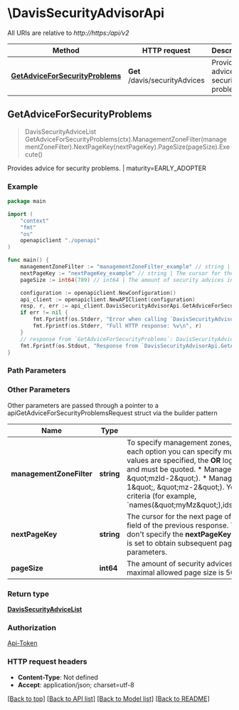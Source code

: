 # \DavisSecurityAdvisorApi

All URIs are relative to *http://https:/api/v2*

Method | HTTP request | Description
------------- | ------------- | -------------
[**GetAdviceForSecurityProblems**](DavisSecurityAdvisorApi.md#GetAdviceForSecurityProblems) | **Get** /davis/securityAdvices | Provides advice for security problems. | maturity&#x3D;EARLY_ADOPTER



## GetAdviceForSecurityProblems

> DavisSecurityAdviceList GetAdviceForSecurityProblems(ctx).ManagementZoneFilter(managementZoneFilter).NextPageKey(nextPageKey).PageSize(pageSize).Execute()

Provides advice for security problems. | maturity=EARLY_ADOPTER



### Example

```go
package main

import (
    "context"
    "fmt"
    "os"
    openapiclient "./openapi"
)

func main() {
    managementZoneFilter := "managementZoneFilter_example" // string | To specify management zones, use one of the options listed below. For each option you can specify multiple comma-separated values. If several values are specified, the **OR** logic applies. All values are case-sensitive and must be quoted.   * Management zone ID: ids(\"mzId-1\", \"mzId-2\").  * Management zone names: names(\"mz-1\", \"mz-2\").   You can specify several comma-separated criteria (for example, `names(\"myMz\"),ids(\"9130632296508575249\")`). (optional)
    nextPageKey := "nextPageKey_example" // string | The cursor for the next page of results. You can find it in the **nextPageKey** field of the previous response.   The first page is always returned if you don't specify the **nextPageKey** query parameter.   When the **nextPageKey** is set to obtain subsequent pages, you must omit all other query parameters.  (optional)
    pageSize := int64(789) // int64 | The amount of security advices in a single response payload.   The maximal allowed page size is 50.   If not set, 5 is used. (optional)

    configuration := openapiclient.NewConfiguration()
    api_client := openapiclient.NewAPIClient(configuration)
    resp, r, err := api_client.DavisSecurityAdvisorApi.GetAdviceForSecurityProblems(context.Background()).ManagementZoneFilter(managementZoneFilter).NextPageKey(nextPageKey).PageSize(pageSize).Execute()
    if err != nil {
        fmt.Fprintf(os.Stderr, "Error when calling `DavisSecurityAdvisorApi.GetAdviceForSecurityProblems``: %v\n", err)
        fmt.Fprintf(os.Stderr, "Full HTTP response: %v\n", r)
    }
    // response from `GetAdviceForSecurityProblems`: DavisSecurityAdviceList
    fmt.Fprintf(os.Stdout, "Response from `DavisSecurityAdvisorApi.GetAdviceForSecurityProblems`: %v\n", resp)
}
```

### Path Parameters



### Other Parameters

Other parameters are passed through a pointer to a apiGetAdviceForSecurityProblemsRequest struct via the builder pattern


Name | Type | Description  | Notes
------------- | ------------- | ------------- | -------------
 **managementZoneFilter** | **string** | To specify management zones, use one of the options listed below. For each option you can specify multiple comma-separated values. If several values are specified, the **OR** logic applies. All values are case-sensitive and must be quoted.   * Management zone ID: ids(\&quot;mzId-1\&quot;, \&quot;mzId-2\&quot;).  * Management zone names: names(\&quot;mz-1\&quot;, \&quot;mz-2\&quot;).   You can specify several comma-separated criteria (for example, &#x60;names(\&quot;myMz\&quot;),ids(\&quot;9130632296508575249\&quot;)&#x60;). | 
 **nextPageKey** | **string** | The cursor for the next page of results. You can find it in the **nextPageKey** field of the previous response.   The first page is always returned if you don&#39;t specify the **nextPageKey** query parameter.   When the **nextPageKey** is set to obtain subsequent pages, you must omit all other query parameters.  | 
 **pageSize** | **int64** | The amount of security advices in a single response payload.   The maximal allowed page size is 50.   If not set, 5 is used. | 

### Return type

[**DavisSecurityAdviceList**](DavisSecurityAdviceList.md)

### Authorization

[Api-Token](../README.md#Api-Token)

### HTTP request headers

- **Content-Type**: Not defined
- **Accept**: application/json; charset=utf-8

[[Back to top]](#) [[Back to API list]](../README.md#documentation-for-api-endpoints)
[[Back to Model list]](../README.md#documentation-for-models)
[[Back to README]](../README.md)

